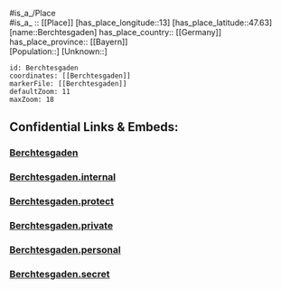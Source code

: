 ﻿---
location: [47.63,13] 
mapzoom: [7,12] 
mapmarker: city 
type: City
tags:
- geo/City


SpocWebEntityId: 29107
isDeleted: false
confidential: public

---
#is_a_/Place  
#is_a_ :: [[Place]] 
[has_place_longitude::13] 
[has_place_latitude::47.63] 
[name::Berchtesgaden] 
has_place_country:: [[Germany]]  
has_place_province:: [[Bayern]]  
[Population::] 
[Unknown::] 


```leaflet
id: Berchtesgaden
coordinates: [[Berchtesgaden]] 
markerFile: [[Berchtesgaden]] 
defaultZoom: 11 
maxZoom: 18
```


## Confidential Links & Embeds: 

### [Berchtesgaden](/_public/Earth/Continent/Europe/Europe~Central/Germany/Germany~West/Bayern/counties~Bayern/Berchtesgadener_Land/cities~Berchtesgaden/Berchtesgaden.md) 

### [Berchtesgaden.internal](/_internal/Earth/Continent/Europe/Europe~Central/Germany/Germany~West/Bayern/counties~Bayern/Berchtesgadener_Land/cities~Berchtesgaden/Berchtesgaden.internal.md) 

### [Berchtesgaden.protect](/_protect/Earth/Continent/Europe/Europe~Central/Germany/Germany~West/Bayern/counties~Bayern/Berchtesgadener_Land/cities~Berchtesgaden/Berchtesgaden.protect.md) 

### [Berchtesgaden.private](/_private/Earth/Continent/Europe/Europe~Central/Germany/Germany~West/Bayern/counties~Bayern/Berchtesgadener_Land/cities~Berchtesgaden/Berchtesgaden.private.md) 

### [Berchtesgaden.personal](/_personal/Earth/Continent/Europe/Europe~Central/Germany/Germany~West/Bayern/counties~Bayern/Berchtesgadener_Land/cities~Berchtesgaden/Berchtesgaden.personal.md) 

### [Berchtesgaden.secret](/_secret/Earth/Continent/Europe/Europe~Central/Germany/Germany~West/Bayern/counties~Bayern/Berchtesgadener_Land/cities~Berchtesgaden/Berchtesgaden.secret.md) 
